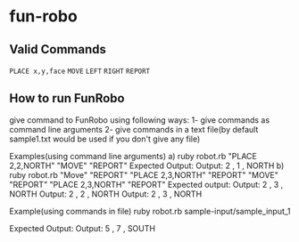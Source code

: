 fun-robo
========

## Valid Commands 
  `PLACE x,y,face`
  `MOVE`
  `LEFT`
  `RIGHT`
  `REPORT`

## How to run FunRobo
give command to FunRobo using following ways:
  1- give commands as command line arguments 
  2- give commands in a text file(by default sample1.txt would be used if you don't give any file)

Examples(using command line arguments)
  a)
    ruby  robot.rb "PLACE 2,2,NORTH" "MOVE" "REPORT"
    Expected Output:   Output:  2 , 1 , NORTH
  b)
    ruby  robot.rb "Move" "REPORT" "PLACE 2,3,NORTH" "REPORT" "MOVE" "REPORT" "PLACE 2,3,NORTH" "REPORT"
    Expected output: 
         Output:  2 , 3 , NORTH
         Output:  2 , 2 , NORTH
         Output: 2 , 3 , NORTH

Example(using commands in file)
      ruby  robot.rb sample-input/sample_input_1

Expected Output:
  Output:  5 , 7 , SOUTH

